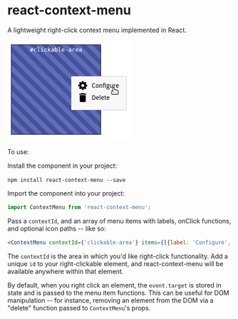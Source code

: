 # react-context-menu

A lightweight right-click context menu implemented in React.

![example right-click menu](react-context-menu.png?raw=true "example right-click menu")

To use:

Install the component in your project:

```npm install react-context-menu --save```

Import the component into your project:

```javascript
import ContextMenu from 'react-context-menu';
```

Pass a ```contextId```, and an array of menu items with labels, onClick functions, and optional icon paths -- like so:

```jsx
<ContextMenu contextId={'clickable-area'} items={[{label: 'Configure', onClick: this.configHandler, icon: 'path/to/icon.svg'}, {label: 'Delete', onClick: this.deleteHandler}]} />
```

The ```contextId``` is the area in which you'd like right-click functionality. Add a unique ```id``` to your right-clickable element, and react-context-menu will be available anywhere within that element.

By default, when you right click an element, the ```event.target``` is stored in state and is passed to the menu item functions. This can be useful for DOM manipulation -- for instance, removing an element from the DOM via a "delete" function passed to ```ContextMenu```'s props.
